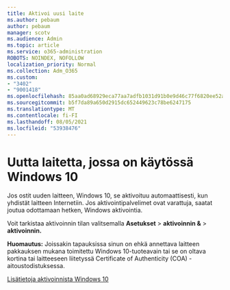 ```yaml
---
title: Aktivoi uusi laite
ms.author: pebaum
author: pebaum
manager: scotv
ms.audience: Admin
ms.topic: article
ms.service: o365-administration
ROBOTS: NOINDEX, NOFOLLOW
localization_priority: Normal
ms.collection: Adm_O365
ms.custom:
- "3402"
- "9001418"
ms.openlocfilehash: 85aa0ad68929eca77aa7adfb1031d91b0e9d46c77f6820ee52a7848cd4a19211
ms.sourcegitcommit: b5f7da89a650d2915dc652449623c78be6247175
ms.translationtype: MT
ms.contentlocale: fi-FI
ms.lasthandoff: 08/05/2021
ms.locfileid: "53938476"
---
```

# <a name="activating-a-new-device-running-windows-10"></a>Uutta laitetta, jossa on käytössä Windows 10

Jos ostit uuden laitteen, Windows 10, se aktivoituu automaattisesti, kun yhdistät laitteen Internetiin. Jos aktivointipalvelimet ovat varattuja, saatat joutua odottamaan hetken, Windows aktivointia.

Voit tarkistaa aktivoinnin tilan valitsemalla **Asetukset**   >  **aktivoinnin &**  >  **aktivoinnin.**

**Huomautus:** Joissakin tapauksissa sinun on ehkä annettava laitteen pakkauksen mukana toimitettu Windows 10-tuoteavain tai se on oltava kortina tai laitteeseen liitetyssä Certificate of Authenticity (COA) -aitoustodistuksessa.

[Lisätietoja aktivoinnista Windows 10](https://support.microsoft.com/help/12440)